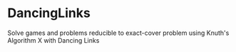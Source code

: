 DancingLinks
============

Solve games and problems reducible to exact-cover problem using Knuth's Algorithm X with Dancing Links
